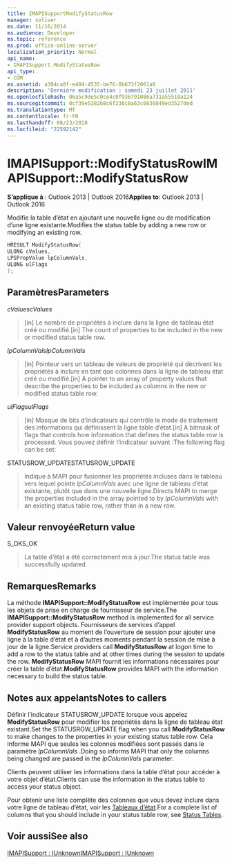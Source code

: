 ```yaml
---
title: IMAPISupportModifyStatusRow
manager: soliver
ms.date: 11/16/2014
ms.audience: Developer
ms.topic: reference
ms.prod: office-online-server
localization_priority: Normal
api_name:
- IMAPISupport.ModifyStatusRow
api_type:
- COM
ms.assetid: a304ca8f-e404-4535-be76-0b673f2061a0
description: 'Derniére modification : samedi 23 juillet 2011'
ms.openlocfilehash: 06a5c9de5c0ce4c0f936791086a731a55510a124
ms.sourcegitcommit: 0cf39e5382b8c6f236c8a63c6036849ed3527ded
ms.translationtype: MT
ms.contentlocale: fr-FR
ms.lasthandoff: 08/23/2018
ms.locfileid: "22592142"
---
```

# <a name="imapisupportmodifystatusrow"></a><span data-ttu-id="a9ebf-103">IMAPISupport::ModifyStatusRow</span><span class="sxs-lookup"><span data-stu-id="a9ebf-103">IMAPISupport::ModifyStatusRow</span></span>

  
  
<span data-ttu-id="a9ebf-104">**S’applique à** : Outlook 2013 | Outlook 2016</span><span class="sxs-lookup"><span data-stu-id="a9ebf-104">**Applies to**: Outlook 2013 | Outlook 2016</span></span> 
  
<span data-ttu-id="a9ebf-105">Modifie la table d’état en ajoutant une nouvelle ligne ou de modification d’une ligne existante.</span><span class="sxs-lookup"><span data-stu-id="a9ebf-105">Modifies the status table by adding a new row or modifying an existing row.</span></span>
  
```cpp
HRESULT ModifyStatusRow(
ULONG cValues,
LPSPropValue lpColumnVals,
ULONG ulFlags
);
```

## <a name="parameters"></a><span data-ttu-id="a9ebf-106">Paramètres</span><span class="sxs-lookup"><span data-stu-id="a9ebf-106">Parameters</span></span>

 <span data-ttu-id="a9ebf-107">_cValues_</span><span class="sxs-lookup"><span data-stu-id="a9ebf-107">_cValues_</span></span>
  
> <span data-ttu-id="a9ebf-108">[in] Le nombre de propriétés à inclure dans la ligne de tableau état créé ou modifié.</span><span class="sxs-lookup"><span data-stu-id="a9ebf-108">[in] The count of properties to be included in the new or modified status table row.</span></span> 
    
 <span data-ttu-id="a9ebf-109">_lpColumnVals_</span><span class="sxs-lookup"><span data-stu-id="a9ebf-109">_lpColumnVals_</span></span>
  
> <span data-ttu-id="a9ebf-110">[in] Pointeur vers un tableau de valeurs de propriété qui décrivent les propriétés à inclure en tant que colonnes dans la ligne de tableau état créé ou modifié.</span><span class="sxs-lookup"><span data-stu-id="a9ebf-110">[in] A pointer to an array of property values that describe the properties to be included as columns in the new or modified status table row.</span></span>
    
 <span data-ttu-id="a9ebf-111">_ulFlags_</span><span class="sxs-lookup"><span data-stu-id="a9ebf-111">_ulFlags_</span></span>
  
> <span data-ttu-id="a9ebf-112">[in] Masque de bits d’indicateurs qui contrôle le mode de traitement des informations qui définissent la ligne table d’état.</span><span class="sxs-lookup"><span data-stu-id="a9ebf-112">[in] A bitmask of flags that controls how information that defines the status table row is processed.</span></span> <span data-ttu-id="a9ebf-113">Vous pouvez définir l’indicateur suivant :</span><span class="sxs-lookup"><span data-stu-id="a9ebf-113">The following flag can be set:</span></span>
    
<span data-ttu-id="a9ebf-114">STATUSROW_UPDATE</span><span class="sxs-lookup"><span data-stu-id="a9ebf-114">STATUSROW_UPDATE</span></span> 
  
> <span data-ttu-id="a9ebf-115">Indique à MAPI pour fusionner les propriétés incluses dans le tableau vers lequel pointe _lpColumnVals_ avec une ligne de tableau d’état existante, plutôt que dans une nouvelle ligne.</span><span class="sxs-lookup"><span data-stu-id="a9ebf-115">Directs MAPI to merge the properties included in the array pointed to by  _lpColumnVals_ with an existing status table row, rather than in a new row.</span></span> 
    
## <a name="return-value"></a><span data-ttu-id="a9ebf-116">Valeur renvoyée</span><span class="sxs-lookup"><span data-stu-id="a9ebf-116">Return value</span></span>

<span data-ttu-id="a9ebf-117">S_OK</span><span class="sxs-lookup"><span data-stu-id="a9ebf-117">S_OK</span></span> 
  
> <span data-ttu-id="a9ebf-118">La table d’état a été correctement mis à jour.</span><span class="sxs-lookup"><span data-stu-id="a9ebf-118">The status table was successfully updated.</span></span>
    
## <a name="remarks"></a><span data-ttu-id="a9ebf-119">Remarques</span><span class="sxs-lookup"><span data-stu-id="a9ebf-119">Remarks</span></span>

<span data-ttu-id="a9ebf-120">La méthode **IMAPISupport::ModifyStatusRow** est implémentée pour tous les objets de prise en charge de fournisseur de service.</span><span class="sxs-lookup"><span data-stu-id="a9ebf-120">The **IMAPISupport::ModifyStatusRow** method is implemented for all service provider support objects.</span></span> <span data-ttu-id="a9ebf-121">Fournisseurs de services d’appel **ModifyStatusRow** au moment de l’ouverture de session pour ajouter une ligne à la table d’état et à d’autres moments pendant la session de mise à jour de la ligne.</span><span class="sxs-lookup"><span data-stu-id="a9ebf-121">Service providers call **ModifyStatusRow** at logon time to add a row to the status table and at other times during the session to update the row.</span></span> <span data-ttu-id="a9ebf-122">**ModifyStatusRow** MAPI fournit les informations nécessaires pour créer la table d’état.</span><span class="sxs-lookup"><span data-stu-id="a9ebf-122">**ModifyStatusRow** provides MAPI with the information necessary to build the status table.</span></span> 
  
## <a name="notes-to-callers"></a><span data-ttu-id="a9ebf-123">Notes aux appelants</span><span class="sxs-lookup"><span data-stu-id="a9ebf-123">Notes to callers</span></span>

<span data-ttu-id="a9ebf-124">Définir l’indicateur STATUSROW_UPDATE lorsque vous appelez **ModifyStatusRow** pour modifier les propriétés dans la ligne de tableau état existant.</span><span class="sxs-lookup"><span data-stu-id="a9ebf-124">Set the STATUSROW_UPDATE flag when you call **ModifyStatusRow** to make changes to the properties in your existing status table row.</span></span> <span data-ttu-id="a9ebf-125">Cela informe MAPI que seules les colonnes modifiées sont passés dans le paramètre _lpColumnVals_ .</span><span class="sxs-lookup"><span data-stu-id="a9ebf-125">Doing so informs MAPI that only the columns being changed are passed in the  _lpColumnVals_ parameter.</span></span> 
  
<span data-ttu-id="a9ebf-126">Clients peuvent utiliser les informations dans la table d’état pour accéder à votre objet d’état.</span><span class="sxs-lookup"><span data-stu-id="a9ebf-126">Clients can use the information in the status table to access your status object.</span></span> 
  
<span data-ttu-id="a9ebf-127">Pour obtenir une liste complète des colonnes que vous devez inclure dans votre ligne de tableau d’état, voir les [Tableaux d’état](status-tables.md).</span><span class="sxs-lookup"><span data-stu-id="a9ebf-127">For a complete list of columns that you should include in your status table row, see [Status Tables](status-tables.md).</span></span>
  
## <a name="see-also"></a><span data-ttu-id="a9ebf-128">Voir aussi</span><span class="sxs-lookup"><span data-stu-id="a9ebf-128">See also</span></span>



[<span data-ttu-id="a9ebf-129">IMAPISupport : IUnknown</span><span class="sxs-lookup"><span data-stu-id="a9ebf-129">IMAPISupport : IUnknown</span></span>](imapisupportiunknown.md)

